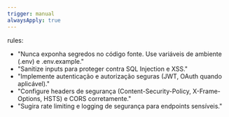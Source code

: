 ```yaml
---
trigger: manual
alwaysApply: true
---
```

rules:
  - "Nunca exponha segredos no código fonte. Use variáveis de ambiente (.env) e .env.example."
  - "Sanitize inputs para proteger contra SQL Injection e XSS."
  - "Implemente autenticação e autorização seguras (JWT, OAuth quando aplicável)."
  - "Configure headers de segurança (Content-Security-Policy, X-Frame-Options, HSTS) e CORS corretamente."
  - "Sugira rate limiting e logging de segurança para endpoints sensíveis."
